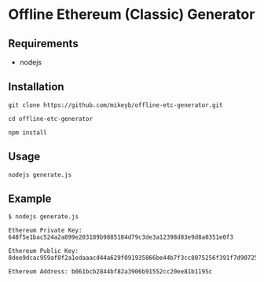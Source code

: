 # Offline Ethereum (Classic) Generator

## Requirements

*  nodejs

## Installation

```
git clone https://github.com/mikeyb/offline-etc-generator.git

cd offline-etc-generator

npm install
```

## Usage

`nodejs generate.js`

## Example

```
$ nodejs generate.js

Ethereum Private Key: 648f5e1bac524a2a899e203189b9885184d79c3de3a12398d83e9d8a0351e0f3

Ethereum Public Key: 8dee9dcac959af8f2a1edaaacd44a629f091935866be44b7f3cc8075256f391f7d907252c72afbf754ed7611803df18a44dbaf01cf02fe5af86abc328fa5fd03

Ethereum Address: b061bcb2844bf82a3906b91552cc20ee81b1195c
```
